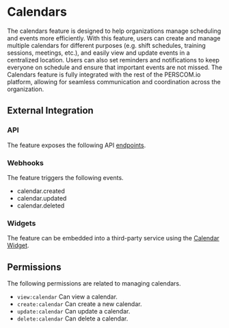 # Calendars

The calendars feature is designed to help organizations manage scheduling and events more efficiently. With this feature, users can create
and manage multiple calendars for different purposes (e.g. shift schedules, training sessions, meetings, etc.), and easily view and update
events in a centralized location. Users can also set reminders and notifications to keep everyone on schedule and ensure that important
events are not missed. The Calendars feature is fully integrated with the rest of the PERSCOM.io platform, allowing for seamless
communication and coordination across the organization.

## External Integration

### API

The feature exposes the following API [endpoints](https://perscom.io/documentation/api/#/Calendars).

### Webhooks

The feature triggers the following events.

- calendar.created
- calendar.updated
- calendar.deleted

### Widgets

The feature can be embedded into a third-party service using the [Calendar Widget](/external-integration/widgets/calendar).

## Permissions

The following permissions are related to managing calendars.

- `view:calendar` Can view a calendar.
- `create:calendar` Can create a new calendar.
- `update:calendar` Can update a calendar.
- `delete:calendar` Can delete a calendar.
